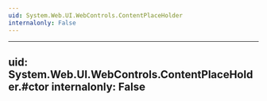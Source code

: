 ```yaml
---
uid: System.Web.UI.WebControls.ContentPlaceHolder
internalonly: False
---
```


---
uid: System.Web.UI.WebControls.ContentPlaceHolder.#ctor
internalonly: False
---
